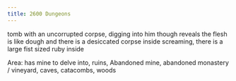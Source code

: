 ```yaml
---
title: 2600 Dungeons
---
```




tomb with an uncorrupted corpse, digging into him though reveals the flesh is like dough and there is a desiccated corpse inside screaming, there is a large fist sized ruby inside 


Area: has mine to delve into, ruins, 
Abandoned mine, abandoned monastery / vineyard, caves, catacombs, woods 


